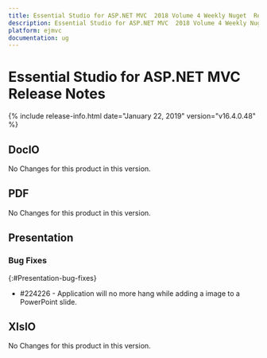 ```yaml
---
title: Essential Studio for ASP.NET MVC  2018 Volume 4 Weekly Nuget  Release Notes  
description: Essential Studio for ASP.NET MVC  2018 Volume 4 Weekly Nuget  Release Notes  
platform: ejmvc
documentation: ug
---
```


# Essential Studio for ASP.NET MVC  Release Notes  

{% include release-info.html date="January 22, 2019"  version="v16.4.0.48" %} 






## DocIO

No Changes for this product in this version.

[//]: # "Delete the contents of this file while new content is added."

## PDF

No Changes for this product in this version.

[//]: # "Delete the contents of this file while new content is added."

## Presentation

### Bug Fixes
{:#Presentation-bug-fixes}

* \#224226 - Application will no more hang while adding a image to a PowerPoint slide.
## XlsIO

No Changes for this product in this version.

[//]: # "Delete the contents of this file while new content is added."

